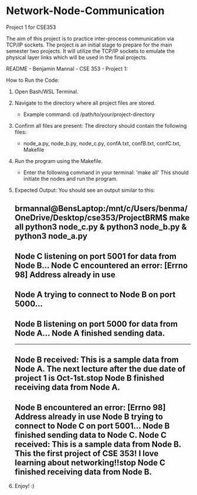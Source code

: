 # Network-Node-Communication
Project 1 for CSE353

The aim of this project is to practice inter-process communication via TCP/IP sockets. The project is an
initial stage to prepare for the main semester two projects. It will utilize the TCP/IP sockets to emulate
the physical layer links which will be used in the final projects.

README - Benjamin Mannal - CSE 353 - Project 1:

How to Run the Code:

1. Open Bash/WSL Terminal.

2. Navigate to the directory where all project files are stored.
   - Example command: cd /path/to/your/project-directory

3. Confirm all files are present:
   The directory should contain the following files:
   - node_a.py, node_b.py, node_c.py, confA.txt, confB.txt, confC.txt, Makefile

4. Run the program using the Makefile.
   - Enter the following command in your terminal:
     'make all'
   This should initiate the nodes and run the program.

5. Expected Output:
   You should see an output similar to this:

   brmannal@BensLaptop:/mnt/c/Users/benma/OneDrive/Desktop/cse353/ProjectBRM$ make all
   python3   node_c.py & 
   python3   node_b.py &
   python3   node_a.py
   ----
   Node C listening on port 5001 for data from Node B...
   Node C encountered an error: [Errno 98] Address already in use
   ----
   Node A trying to connect to Node B on port 5000...
   ----
   Node B listening on port 5000 for data from Node A...
   Node A finished sending data.
   ----
   ----
   Node B received: This is a sample data from Node A.
   The next lecture after the due date of project 1 is Oct-1st.stop
   Node B finished receiving data from Node A.
   ----
   Node B encountered an error: [Errno 98] Address already in use
   Node B trying to connect to Node C on port 5001...
   Node B finished sending data to Node C.
   Node C received: This is a sample data from Node B.
   This the first project of CSE 353!
   I love learning about networking!!stop
   Node C finished receiving data from Node B.
   ----

6. Enjoy! :)
